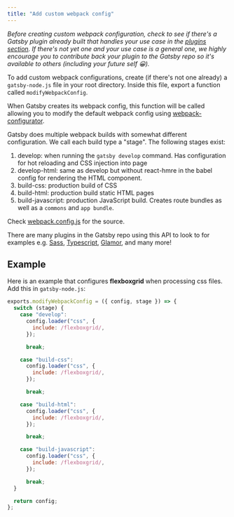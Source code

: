 ```yaml
---
title: "Add custom webpack config"
---
```


_Before creating custom webpack configuration, check to see if there's a Gatsby
plugin already built that handles your use case in the
[plugins section](/docs/docs/plugins.md). If there's not yet one and your use case is a
general one, we highly encourage you to contribute back your plugin to the
Gatsby repo so it's available to others (including your future self 😀)._

To add custom webpack configurations, create (if there's not one already) a
`gatsby-node.js` file in your root directory. Inside this file, export a
function called `modifyWebpackConfig`.

When Gatsby creates its webpack config, this function will be called allowing
you to modify the default webpack config using
[webpack-configurator](https://github.com/lewie9021/webpack-configurator).

Gatsby does multiple webpack builds with somewhat different configuration. We
call each build type a "stage". The following stages exist:

1. develop: when running the `gatsby develop` command. Has configuration for hot
   reloading and CSS injection into page
2. develop-html: same as develop but without react-hmre in the babel config for
   rendering the HTML component.
3. build-css: production build of CSS
4. build-html: production build static HTML pages
5. build-javascript: production JavaScript build. Creates route bundles as well
   as a `commons` and `app bundle`.

Check
[webpack.config.js](https://github.com/gatsbyjs/gatsby/blob/master/packages/gatsby/src/utils/webpack.config.js)
for the source.

There are many plugins in the Gatsby repo using this API to look to for examples
e.g. [Sass](/packages/gatsby-plugin-sass/),
[Typescript](/packages/gatsby-plugin-typescript/),
[Glamor](/packages/gatsby-plugin-glamor/), and many more!

## Example

Here is an example that configures **flexboxgrid** when processing css files. Add this in `gatsby-node.js`:

```js
exports.modifyWebpackConfig = ({ config, stage }) => {
  switch (stage) {
    case "develop":
      config.loader("css", {
        include: /flexboxgrid/,
      });

      break;

    case "build-css":
      config.loader("css", {
        include: /flexboxgrid/,
      });

      break;

    case "build-html":
      config.loader("css", {
        include: /flexboxgrid/,
      });

      break;

    case "build-javascript":
      config.loader("css", {
        include: /flexboxgrid/,
      });

      break;
  }

  return config;
};
```
